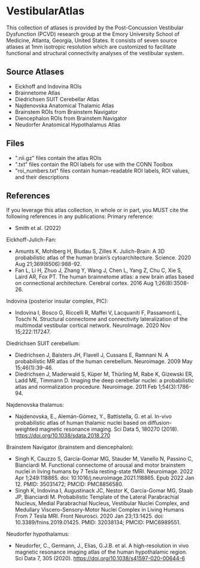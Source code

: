 # VestibularAtlas
This collection of atlases is provided by the Post-Concussion Vestibular Dysfunction (PCVD) research group at the Emory University School of Medicine, Atlanta, Georgia, United States. It consists of seven source atlases at 1mm isotropic resolution which are customized to facilitate functional and structural connectivity analyses of the vestibular system.
## Source Atlases
* Eickhoff and Indovina ROIs
* Brainnetome Atlas
* Diedrichsen SUIT Cerebellar Atlas
* Najdenovska Anatomical Thalamic Atlas
* Brainstem ROIs from Brainstem Navigator
* Diencephalon ROIs from Brainstem Navigator
* Neudorfer Anatomical Hypothalamus Atlas
## Files
* ".nii.gz" files contain the atlas ROIs
* ".txt" files contain the ROI labels for use with the CONN Toolbox
* "roi_numbers.txt" files contain human-readable ROI labels, ROI values, and their descriptions
## References
If you leverage this atlas collection, in whole or in part, you MUST cite the following references in any publications:
Primary reference:
* Smith et al. (2022)

Eickhoff-Julich-Fan:
* Amunts K, Mohlberg H, Bludau S, Zilles K. Julich-Brain: A 3D probabilistic atlas of the human brain’s cytoarchitecture. Science. 2020 Aug 21;369(6506):988-92.
* Fan L, Li H, Zhuo J, Zhang Y, Wang J, Chen L, Yang Z, Chu C, Xie S, Laird AR, Fox PT. The human brainnetome atlas: a new brain atlas based on connectional architecture. Cerebral cortex. 2016 Aug 1;26(8):3508-26.

Indovina (posterior insular complex, PIC):
* Indovina I, Bosco G, Riccelli R, Maffei V, Lacquaniti F, Passamonti L, Toschi N. Structural connectome and connectivity lateralization of the multimodal vestibular cortical network. NeuroImage. 2020 Nov 15;222:117247.

Diedrichsen SUIT cerebellum:
* Diedrichsen J, Balsters JH, Flavell J, Cussans E, Ramnani N. A probabilistic MR atlas of the human cerebellum. Neuroimage. 2009 May 15;46(1):39-46.
* Diedrichsen J, Maderwald S, Küper M, Thürling M, Rabe K, Gizewski ER, Ladd ME, Timmann D. Imaging the deep cerebellar nuclei: a probabilistic atlas and normalization procedure. Neuroimage. 2011 Feb 1;54(3):1786-94.

Najdenovska thalamus:
* Najdenovska, E., Alemán-Gómez, Y., Battistella, G. et al. In-vivo probabilistic atlas of human thalamic nuclei based on diffusion- weighted magnetic resonance imaging. Sci Data 5, 180270 (2018). https://doi.org/10.1038/sdata.2018.270

Brainstem Navigator (brainstem and diencephalon):
* Singh K, Cauzzo S, García-Gomar MG, Stauder M, Vanello N, Passino C, Bianciardi M. Functional connectome of arousal and motor brainstem nuclei in living humans by 7 Tesla resting-state fMRI. Neuroimage. 2022 Apr 1;249:118865. doi: 10.1016/j.neuroimage.2021.118865. Epub 2022 Jan 12. PMID: 35031472; PMCID: PMC8856580.
* Singh K, Indovina I, Augustinack JC, Nestor K, García-Gomar MG, Staab JP, Bianciardi M. Probabilistic Template of the Lateral Parabrachial Nucleus, Medial Parabrachial Nucleus, Vestibular Nuclei Complex, and Medullary Viscero-Sensory-Motor Nuclei Complex in Living Humans From 7 Tesla MRI. Front Neurosci. 2020 Jan 23;13:1425. doi: 10.3389/fnins.2019.01425. PMID: 32038134; PMCID: PMC6989551.

Neudorfer hypothalamus:
* Neudorfer, C., Germann, J., Elias, G.J.B. et al. A high-resolution in vivo magnetic resonance imaging atlas of the human hypothalamic region. Sci Data 7, 305 (2020). https://doi.org/10.1038/s41597-020-00644-6
